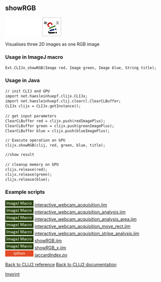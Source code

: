 ## showRGB
<img src="images/mini_empty_logo.png"/><img src="images/mini_empty_logo.png"/><img src="images/mini_clijx_logo.png"/>

Visualises three 2D images as one RGB image

### Usage in ImageJ macro
```
Ext.CLIJx_showRGB(Image red, Image green, Image blue, String title);
```


### Usage in Java
```
// init CLIJ and GPU
import net.haesleinhuepf.clijx.CLIJx;
import net.haesleinhuepf.clij.clearcl.ClearCLBuffer;
CLIJx clijx = CLIJx.getInstance();

// get input parameters
ClearCLBuffer red = clijx.push(redImagePlus);
ClearCLBuffer green = clijx.push(greenImagePlus);
ClearCLBuffer blue = clijx.push(blueImagePlus);
```

```
// Execute operation on GPU
clijx.showRGB(clij, red, green, blue, title);
```

```
//show result

// cleanup memory on GPU
clijx.release(red);
clijx.release(green);
clijx.release(blue);
```




### Example scripts
<a href="https://github.com/clij/clij2-docs/blob/master/src/main/macro/interactive_webcam_acquisition.ijm"><img src="images/language_macro.png" height="20"/></a> [interactive_webcam_acquisition.ijm](https://github.com/clij/clij2-docs/blob/master/src/main/macro/interactive_webcam_acquisition.ijm)  
<a href="https://github.com/clij/clij2-docs/blob/master/src/main/macro/interactive_webcam_acquisition_analysis.ijm"><img src="images/language_macro.png" height="20"/></a> [interactive_webcam_acquisition_analysis.ijm](https://github.com/clij/clij2-docs/blob/master/src/main/macro/interactive_webcam_acquisition_analysis.ijm)  
<a href="https://github.com/clij/clij2-docs/blob/master/src/main/macro/interactive_webcam_acquisition_analysis_area.ijm"><img src="images/language_macro.png" height="20"/></a> [interactive_webcam_acquisition_analysis_area.ijm](https://github.com/clij/clij2-docs/blob/master/src/main/macro/interactive_webcam_acquisition_analysis_area.ijm)  
<a href="https://github.com/clij/clij2-docs/blob/master/src/main/macro/interactive_webcam_acquisition_move_rect.ijm"><img src="images/language_macro.png" height="20"/></a> [interactive_webcam_acquisition_move_rect.ijm](https://github.com/clij/clij2-docs/blob/master/src/main/macro/interactive_webcam_acquisition_move_rect.ijm)  
<a href="https://github.com/clij/clij2-docs/blob/master/src/main/macro/interactive_webcam_acquisition_stripe_analysis.ijm"><img src="images/language_macro.png" height="20"/></a> [interactive_webcam_acquisition_stripe_analysis.ijm](https://github.com/clij/clij2-docs/blob/master/src/main/macro/interactive_webcam_acquisition_stripe_analysis.ijm)  
<a href="https://github.com/clij/clij2-docs/blob/master/src/main/macro/showRGB.ijm"><img src="images/language_macro.png" height="20"/></a> [showRGB.ijm](https://github.com/clij/clij2-docs/blob/master/src/main/macro/showRGB.ijm)  
<a href="https://github.com/clij/clij2-docs/blob/master/src/main/macro/showRGB_x.ijm"><img src="images/language_macro.png" height="20"/></a> [showRGB_x.ijm](https://github.com/clij/clij2-docs/blob/master/src/main/macro/showRGB_x.ijm)  
<a href="https://github.com/clij/clij2-docs/blob/master/src/main/jython/jaccardIndex.py"><img src="images/language_jython.png" height="20"/></a> [jaccardIndex.py](https://github.com/clij/clij2-docs/blob/master/src/main/jython/jaccardIndex.py)  


[Back to CLIJ2 reference](https://clij.github.io/clij2-docs/reference)
[Back to CLIJ2 documentation](https://clij.github.io/clij2-docs)

[Imprint](https://clij.github.io/imprint)
